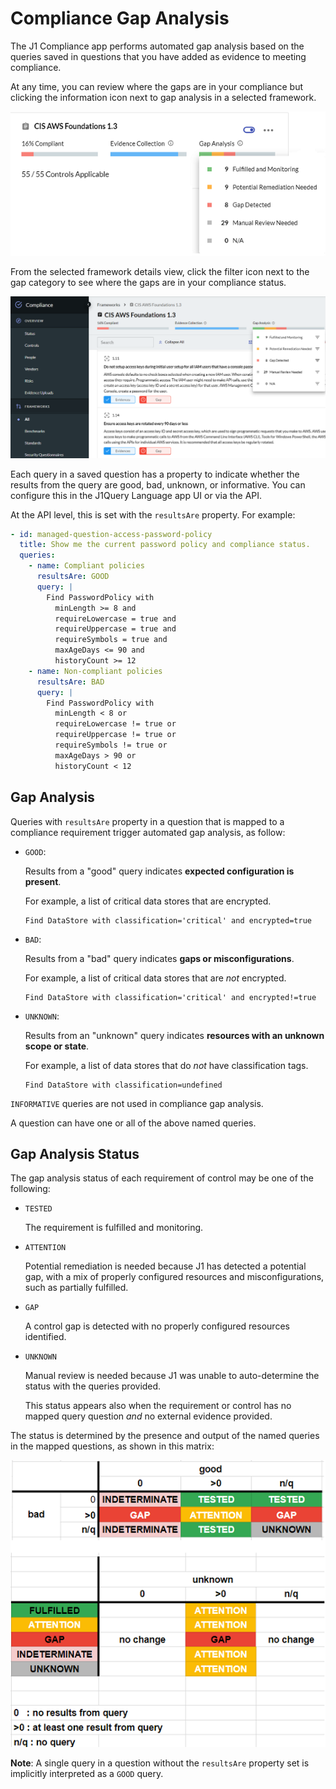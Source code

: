 # Compliance Gap Analysis

The J1 Compliance app performs automated gap analysis based on the queries saved 
in questions that you have added as evidence to meeting compliance.

At any time, you can review where the gaps are in your compliance but clicking the
information icon next to gap analysis in a selected framework.

![](../assets/compliance-gap-analysis.png)



From the selected framework details view, click the filter icon next to the gap category
to see where the gaps are in your compliance status. 

![](../assets/compliance-gaps.png)

Each query in a saved question has a property to indicate whether the results
from the query are good, bad, unknown, or informative. You can configure this in the 
J1Query Language app UI or via the API.

At the API level, this is set with the `resultsAre` property. For example:

```yaml
- id: managed-question-access-password-policy
  title: Show me the current password policy and compliance status.
  queries:
    - name: Compliant policies
      resultsAre: GOOD
      query: |
        Find PasswordPolicy with
          minLength >= 8 and
          requireLowercase = true and
          requireUppercase = true and
          requireSymbols = true and
          maxAgeDays <= 90 and
          historyCount >= 12
    - name: Non-compliant policies
      resultsAre: BAD
      query: |
        Find PasswordPolicy with
          minLength < 8 or
          requireLowercase != true or
          requireUppercase != true or
          requireSymbols != true or
          maxAgeDays > 90 or
          historyCount < 12
```

## Gap Analysis

Queries with `resultsAre` property in a question that is mapped to a compliance
requirement trigger automated gap analysis, as follow:

- `GOOD`:

  Results from a "good" query indicates **expected configuration is present**.

  For example, a list of critical data stores that are encrypted.

  ```j1ql
  Find DataStore with classification='critical' and encrypted=true
  ```

- `BAD`:

  Results from a "bad" query indicates **gaps or misconfigurations**.

  For example, a list of critical data stores that are _not_ encrypted.

  ```j1ql
  Find DataStore with classification='critical' and encrypted!=true
  ```

- `UNKNOWN`:

  Results from an "unknown" query indicates **resources with an unknown scope or state**.

  For example, a list of data stores that do _not_ have classification tags.

  ```j1ql
  Find DataStore with classification=undefined
  ```

`INFORMATIVE` queries are not used in compliance gap analysis.

A question can have one or all of the above named queries.

## Gap Analysis Status

The gap analysis status of each requirement of control may be one of the
following:

- `TESTED`

  The requirement is fulfilled and monitoring.

- `ATTENTION`

  Potential remediation is needed because J1 has detected a potential gap, 
  with a mix of properly configured resources and misconfigurations, such 
  as partially fulfilled.

- `GAP`

  A control gap is detected with no properly configured resources identified.

- `UNKNOWN`

  Manual review is needed because J1 was unable to auto-determine the
  status with the queries provided.

  This status appears also when the requirement or control has no mapped query question _and_ no external evidence provided.

The status is determined by the presence and output of the named queries in the
mapped questions, as shown in this matrix:

![](../assets/compliance-query-gap-analysis-status-2.png)



**Note**: A single query in a question without the `resultsAre` property set is implicitly interpreted as a `GOOD` query.